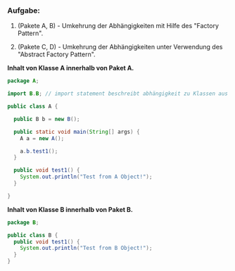 ### Aufgabe:

1. (Pakete A, B) - Umkehrung der Abhängigkeiten mit Hilfe des "Factory Pattern".

2. (Pakete C, D) - Umkehrung der Abhängigkeiten unter Verwendung des "Abstract Factory Pattern".

**Inhalt von Klasse A innerhalb von Paket A.**

```java
package A;

import B.B; // import statement beschreibt abhängigkeit zu Klassen aus Paket B

public class A {

  public B b = new B();

  public static void main(String[] args) {
    A a = new A();

    a.b.test1();
  }

  public void test1() {
    System.out.println("Test from A Object!");
  }

}
```

**Inhalt von Klasse B innerhalb von Paket B.**

```java
package B;

public class B {
  public void test1() {
    System.out.println("Test from B Object!");
  }
}

```

